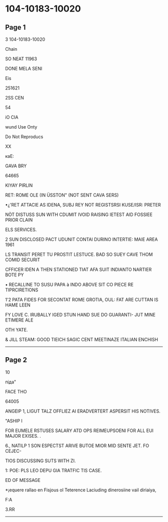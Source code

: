 # 104-10183-10020

## Page 1

3 104-10183-10020

Chain

SO NEAT 11963

DONE MELA SENI

Eis

251621

2SS CEN

54

iO CIA

wund Use Onty

Do Not Reproducs

XX

каЕ:

GAVA BRY

64665

KIYAY PIRLIN

RET: ROME OLE (IN ÜSSTON" (NOT SENT CAVA SERS)

•¿'RET ATTACIE AS IDENA, SUBJ REY NOT REGISTSRSI KUSE/ISR: PRETER

NÒT DISTUSS SUN WITH CDUMIT IVOID RAISING IETEST AID FOSSIEE PRIOR CLAIN

ELS SERVICES.

2 SUN DISCLOSED PACT UDUNIT CONTAI DURINO INTERTIE: MAIE AREA 1961

LS TRANSIT PERET TU PROSTIT LESTUCE. BAD SO SUEY CAVE THOM COMID SECURIT

CFFICER IDEN A THEN STATIONED TIAT AFA SUIT INDIANTO NARTIER BOTE PY

• RECALLINE TO SUSU PAPA à INDO ABOVE SIT CO PIECE RE TIPRCIRETIONS

1'2 PATA FIDES FOR SECONTAT ROME GROTIA, OUL: FAT ARE CUTTAN IS HAME LEEN

FY LOVE C. IRUBALLY IGED STUN HAND SUE DO GUARANTI- JUT MINE ETIMERE ALE

OTH YATE.

& JILL STEAM: GOOD TIEICH SAGIC CENT MEETINAZE ITALIAN ENCHISH

---

## Page 2

10

піда"

FACE THO

64005

ANGEIP 1, LIGUT TALZ OFFLIEZ AI ERADVERTERT ASPERSIT HIS NOTIVES.

"ASHIP I

FOR EUMELE RSTUSES SALARY ATD OPS REIMEUPSOENI FOR ALL EUI MAJOR EXISES. .

6., NATILP 1 SON ESPECTST ARIVE BUTOE MIOR MID SENTE JET. FO CEJEC-

TIOS DISCUSSING SUTS WITH ZI.

1: POE: PLS LEO DEPU GIA TRATFIC TIS CASE.

ED OF MESSAGE

*¡equere rallao en Fisjous ol Teterence Laciuding dinerosiine vail diriaiya,

F:A

3.RR

---

